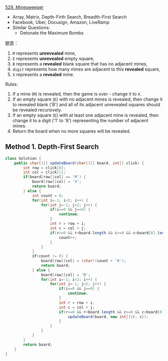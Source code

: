 [529. Minesweeper](https://leetcode.com/problems/minesweeper/)

* Array, Matrix, Depth-Firth Search, Breadth-First Search
* Facebook, Uber, Docusign, Amazon, LiveRamp
* Similar Questions:
  * Detonate the Maximum Bombs


题意：
1. `M` represents **unrevealed** mine,
2. `E` represents **unrevealed** empty square,
3. `B` represents a **revealed** blank square that has no adjacent mines,
4. `digit` represents how many mines are adjacent to this **revealed** square,
5. `X` represents a **revealed** mine.

Rules:
1. If a mine (`M`) is revealed, then the game is over - change it to `X`.
2. If an empty square (`E`) with no adjacent mines is revealed, then change it to revealed blank ('B') and all of its adjacent unrevealed squares should be revealed recursively.
3. If an empty square (`E`) with at least one adjacent mine is revealed, then change it to a digit ('1' to '8') representing the number of adjacent mines.
4. Return the board when no more squares will be revealed.


## Method 1. Depth-First Search
```java
class Solution {
    public char[][] updateBoard(char[][] board, int[] click) {
        int row = click[0];
        int col = click[1];
        if(board[row][col] == 'M') {
            board[row][col] = 'X';
            return board;
        } else {
            int count = 0;
            for(int i=-1; i<2; i++) {
                for(int j=-1; j<2; j++) {
                    if(i==0 && j==0) {
                        continue;
                    }
                    int r = row + i;
                    int c = col + j;
                    if(r>=0 && r<board.length && c>=0 && c<board[0].length && (board[r][c]=='M' || board[r][c]=='X')) {
                        count++;
                    }
                }
            }
            if(count != 0) {
                board[row][col] = (char)(count + '0');
                return board;
            } else {
                board[row][col] = 'B';
                for(int i=-1; i<2; i++) {
                    for(int j=-1; j<2; j++) {
                        if(i==0 && j==0) {
                            continue;
                        }
                        int r = row + i;
                        int c = col + j;
                        if(r>=0 && r<board.length && c>=0 && c<board[0].length && board[r][c]=='E') {
                            updateBoard(board, new int[]{r, c});
                        }
                    }
                }
            }
        }
        return board;
    }
}
```
